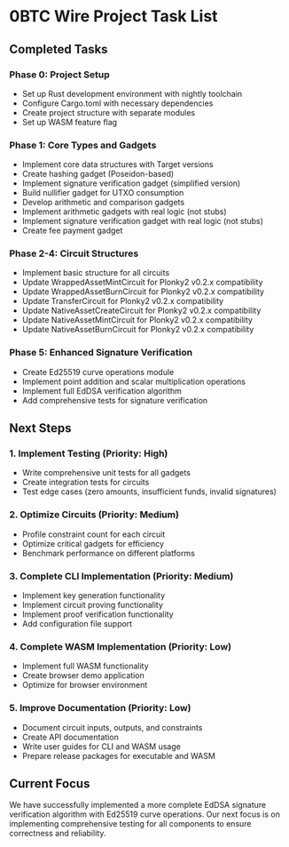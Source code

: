 # 0BTC Wire Project Task List

## Completed Tasks

### Phase 0: Project Setup 
- Set up Rust development environment with nightly toolchain
- Configure Cargo.toml with necessary dependencies
- Create project structure with separate modules
- Set up WASM feature flag

### Phase 1: Core Types and Gadgets 
- Implement core data structures with Target versions
- Create hashing gadget (Poseidon-based)
- Implement signature verification gadget (simplified version)
- Build nullifier gadget for UTXO consumption
- Develop arithmetic and comparison gadgets
- Implement arithmetic gadgets with real logic (not stubs)
- Implement signature verification gadget with real logic (not stubs)
- Create fee payment gadget

### Phase 2-4: Circuit Structures 
- Implement basic structure for all circuits
- Update WrappedAssetMintCircuit for Plonky2 v0.2.x compatibility
- Update WrappedAssetBurnCircuit for Plonky2 v0.2.x compatibility
- Update TransferCircuit for Plonky2 v0.2.x compatibility
- Update NativeAssetCreateCircuit for Plonky2 v0.2.x compatibility
- Update NativeAssetMintCircuit for Plonky2 v0.2.x compatibility
- Update NativeAssetBurnCircuit for Plonky2 v0.2.x compatibility

### Phase 5: Enhanced Signature Verification 
- Create Ed25519 curve operations module
- Implement point addition and scalar multiplication operations
- Implement full EdDSA verification algorithm
- Add comprehensive tests for signature verification

## Next Steps

### 1. Implement Testing (Priority: High)
- Write comprehensive unit tests for all gadgets
- Create integration tests for circuits
- Test edge cases (zero amounts, insufficient funds, invalid signatures)

### 2. Optimize Circuits (Priority: Medium)
- Profile constraint count for each circuit
- Optimize critical gadgets for efficiency
- Benchmark performance on different platforms

### 3. Complete CLI Implementation (Priority: Medium)
- Implement key generation functionality
- Implement circuit proving functionality
- Implement proof verification functionality
- Add configuration file support

### 4. Complete WASM Implementation (Priority: Low)
- Implement full WASM functionality
- Create browser demo application
- Optimize for browser environment

### 5. Improve Documentation (Priority: Low)
- Document circuit inputs, outputs, and constraints
- Create API documentation
- Write user guides for CLI and WASM usage
- Prepare release packages for executable and WASM

## Current Focus
We have successfully implemented a more complete EdDSA signature verification algorithm with Ed25519 curve operations. Our next focus is on implementing comprehensive testing for all components to ensure correctness and reliability.

